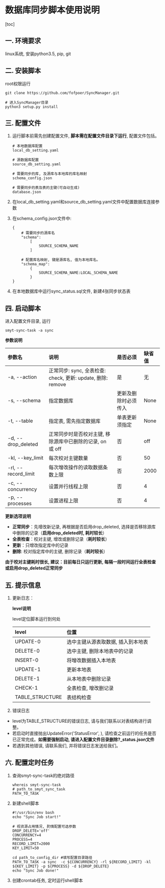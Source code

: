 ﻿# 数据库同步脚本使用说明

[toc]

## 一. 环境要求
linux系统, 安装python3.5, pip, git


## 二. 安装脚本

root权限运行

```
git clone https://github.com/fofpoer/SyncManager.git

# 进入SyncManager目录
python3 setup.py install

```


## 三. 配置文件

1. 运行脚本前需先创建配置文件, **脚本需在配置文件目录下运行**, 配置文件包括。

    ```
    # 本地数据库配置
    local_db_setting.yaml
    
    # 源数据库配置
    source_db_setting.yaml
    
    # 需要同步的库, 及源库与本地库的库名映射
    schema_config.json
    
    # 需要同步的表及表的主键(可自动生成)
    database.json
    ```

2. 在local_db_setting.yaml和source_db_setting.yaml文件中配置数据库连接参数

3. 在schema_config.json文件中:

    ```
    {
        # 需要同步的源库名
        "schema":
            [
                SOURCE_SCHEMA_NAME
            ]
    
        # 配置库名映射, 键是源库名, 值为本地库名。
        "schema_map":
            {
                SOURCE_SCHEMA_NAME:LOCAL_SCHEMA_NAME
            }
    }
    ```

4. 在本地数据库中运行sync_status.sql文件, 新建4张同步状态表


## 四. 启动脚本

进入配置文件目录, 运行
```
smyt-sync-task -a sync
```

**参数说明**

|参数名|说明|是否必须|缺省值|
|:---|:---|:---|:---|
|-a, --action|正常同步: sync, 全表检查: check, 更新: update, 删除: remove|是|无|
|-s, --schema|指定数据库|更新及删除时必须传入|None|
|-t, --table|指定表, 需先指定数据库|单表更新须指定|None|
|-d, --drop_deleted|正常同步时是否校对主键, 移除源库中已删除的记录, on 或 off|否|off|
|-kl, --key_limit|每次校对主键数量|否|50|
|-rl, --record_limit|每次增改操作的读取数据条数上限|否|2000|
|-c, --concurrency|设置并行线程上限|否|4|
|-p, --processes|设置进程上限|否|4|

**更新选项说明**

 - **正常同步**：先增改新记录, 再根据是否启用drop_deleted, 选择是否移除源库中删除的记录（**启用drop_deleted时, 耗时较长**）
 - **全表检查**：校对主键, 增改或删除记录（**耗时较长**）
 - **更新**：只增改指定库中的记录
 - **删除**: 校对指定库中的主键, 删除记录（**耗时较长**）

**由于校对主键耗时很长, 建议：目前每日只运行更新, 每隔一段时间运行全表检查或启用drop_deleted正常同步**

## 五. 提示信息

1. 更新日志：

    **level说明**
    
    level定位脚本运行到何处
    
    |level|位置|
    |:---|:---|
    |UPDATE-0|选中主键从源表取数据, 插入到本地表|
    |DELETE-0|选中主键, 删除本地表中的记录|
    |INSERT-0|将增改数据插入本地表|
    |UPDATE-1|更新本地表|
    |DELETE-1|从本地表中删除记录|
    |CHECK-1|全表检查, 增改删记录|
    |TABLE_STRUCTURE|表结构检查|


2. 错误日志 

 - level为TABLE_STRUCTURE的错误日志, 请与我们联系以对表结构进行调整。
 - 若启动时直接抛出UpdateError('StatusError', ), 请检查之前运行的任务是否已正常完成。**如需要强制启动, 请进入配置文件目录删除?_status.json文件**
 - 若遇到其他错误, 请联系我们, 并将错误日志发送给我们。

## 六. 配置定时任务

1. 查询smyt-sync-task的绝对路径

    ```
    whereis smyt-sync-task
    # path_to_smyt_sync_task
    PATH_TO_TASK
    ```

2. 新建shell脚本

    ```
    #!/usr/bin/env bash
    echo "Sync Job start!"
    
    # 视资源占用情况, 酌情配置可选参数
    DROP_DELETE='off'
    CONCURRENCY=4
    PROCESS=4
    RECORD_LIMIT=2000
    KEY_LIMIT=50
    
    cd path_to_config_dir #填写配置目录路径
    PATH_TO_TASK -a sync  -c ${CONCURRENCY} -rl ${RECORD_LIMIT} -kl ${KEY_LIMIT} -p ${PROCESS} -d ${DROP_DELETE}
    echo "Sync Job done!"
    
    ```

3. 创建crontab任务, 定时运行shell脚本
